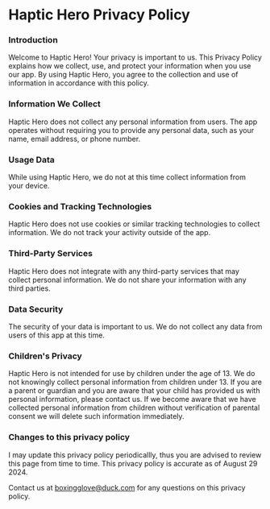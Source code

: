 # Haptic Hero Privacy Policy

### Introduction

Welcome to Haptic Hero! Your privacy is important to us. This Privacy Policy explains how we collect, use, and protect your information when you use our app. By using Haptic Hero, you agree to the collection and use of information in accordance with this policy.

### Information We Collect

Haptic Hero does not collect any personal information from users. The app operates without requiring you to provide any personal data, such as your name, email address, or phone number.

### Usage Data

While using Haptic Hero, we do not at this time collect information from your device.

### Cookies and Tracking Technologies

Haptic Hero does not use cookies or similar tracking technologies to collect information. We do not track your activity outside of the app.

### Third-Party Services

Haptic Hero does not integrate with any third-party services that may collect personal information. We do not share your information with any third parties.

### Data Security

The security of your data is important to us. We do not collect any data from users of this app at this time.

### Children's Privacy

Haptic Hero is not intended for use by children under the age of 13. We do not knowingly collect personal information from children under 13. If you are a parent or guardian and you are aware that your child has provided us with personal information, please contact us. If we become aware that we have collected personal information from children without verification of parental consent we will delete such information immediately.

### Changes to this privacy policy

I may update this privacy policy periodicallly, thus you are advised to review this page from time to time. This privacy policy is accurate as of August 29 2024. 

Contact us at boxingglove@duck.com for any questions on this privacy policy.
